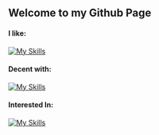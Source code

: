 ## Welcome to my Github Page






#### I like:
[![My Skills](https://skillicons.dev/icons?i=windows,powershell,linux,bash,neovim,obsidian)](https://skillicons.dev)


#### Decent with:
[![My Skills](https://skillicons.dev/icons?i=html,css,dotnet,bootstrap,mysql,php,js)](https://skillicons.dev)


#### Interested In:
[![My Skills](https://skillicons.dev/icons?i=py,nix,rust)](https://skillicons.dev)
